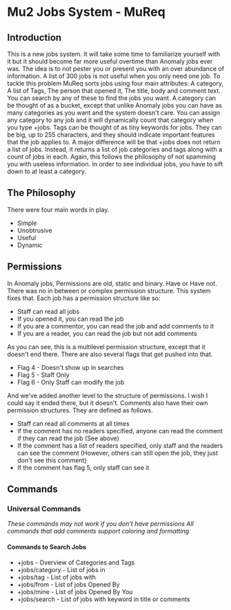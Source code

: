 # Mu2 Jobs System - MuReq


## Introduction

This is a new jobs system. It will take some time to familiarize yourself with it but it should become far more useful overtime than Anomaly jobs ever was.
The idea is to not pester  you or present you with an over abundance of information. A list of 300 jobs is not useful when you only need one job.
To tackle this problem MuReq sorts jobs using four main attributes: A category, A list of Tags, The person that opened it, The title, body and comment text.
You can search by any of these to find the jobs you want. A category can be thought of as a bucket, except that unlike Anomaly jobs you can have as many categories as you want and the system doesn't care.
You can assign any category to any job and it will dynamically count that category when you type +jobs. Tags can be thought of as tiny keywords for jobs. They can be big, up to 255 characters, and they should indicate important features that the job applies to.
A major difference will be that +jobs does not return a list of jobs. Instead, it returns a list of job categories and tags along with a count of jobs in each. Again, this follows the philosophy of not spamming you with useless information.
In order to see individual jobs, you have to sift down to at least a category.

## The Philosophy
There were four main words in play.

* Simple
* Unobtrusive
* Useful
* Dynamic

## Permissions
In Anomaly jobs, Permissions are old, static and binary. Have or Have not. There was no in between or complex permission structure. This system fixes that.
Each job has a permission structure like so:
* Staff can read all jobs
* If you opened it, you can read the job
* If you are a commentor, you can read the job and add comments to it
* If you are a reader, you can read the job but not add comments

As you can see, this is a multilevel permission structure, except that it doesn't end there. There are also several flags that get pushed into that.
* Flag 4 - Doesn't show up in searches
* Flag 5 - Staff Only
* Flag 6 - Only Staff can modify the job

And we've added another level to the structure of permissions. I wish I could say it ended there, but it doesn't. Comments also have their own permission structures. They are defined as follows.
* Staff can read all comments at all times
* If the comment has no readers specified, anyone can read the comment if they can read the job (See above)
* If the comment has a list of readers specified, only staff and the readers can see the comment (However, others can still open the job, they just don't see this comment)
* If the comment has flag 5, only staff can see it

## Commands
### Universal Commands
*These commands may not work if you don't have permissions*
*All commands that add comments support coloring and formatting*
#### Commands to Search Jobs
* +jobs - Overview of Categories and Tags
* +jobs/category <category> - List of jobs in <category>
* +jobs/tag <tag> - List of jobs with <tag>
* +jobs/from <name> - List of jobs Opened By <name>
* +jobs/mine - List of jobs Opened By You
* +jobs/search <keyword> - List of jobs with keyword in title or comments
